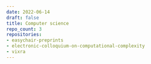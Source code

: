 ```yaml
---
date: 2022-06-14
draft: false
title: Computer science
repo_count: 3
repositories:
- easychair-preprints
- electronic-colloquium-on-computational-complexity
- vixra
---
```



